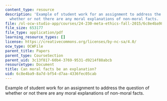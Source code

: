 ```yaml
---
content_type: resource
description: 'Example of student work for an assignment to address the question of
  whether or not there are any moral explanations of non-moral facts. '
file: /ol-ocw-studio-app/courses/24-230-meta-ethics-fall-2015/6c8e4ba98a7dbf54d7aa4336fec05cab_MIT24_230F15_Paper1.pdf
file_size: 653177
file_type: application/pdf
learning_resource_types: []
license: https://creativecommons.org/licenses/by-nc-sa/4.0/
ocw_type: OCWFile
parent_title: Papers
parent_type: CourseSection
parent_uid: 3c13f817-60b4-3769-9531-d9214f88abcb
resourcetype: Document
title: Can moral facts be an explanation?
uid: 6c8e4ba9-8a7d-bf54-d7aa-4336fec05cab
---
```

Example of student work for an assignment to address the question of whether or not there are any moral explanations of non-moral facts. 